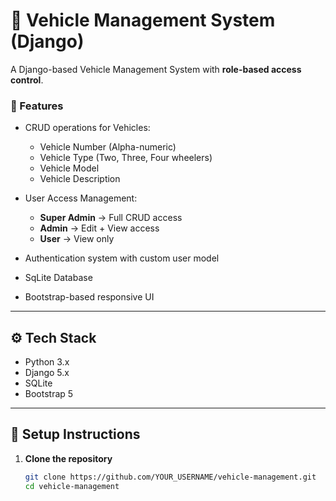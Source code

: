 # 🚗 Vehicle Management System (Django)

A Django-based Vehicle Management System with  **role-based access control**.

### 🔹 Features
- CRUD operations for Vehicles:
    - Vehicle Number (Alpha-numeric)
    - Vehicle Type (Two, Three, Four wheelers)
    - Vehicle Model
    - Vehicle Description
- User Access Management:
    - **Super Admin** → Full CRUD access
    - **Admin** →  Edit + View access
    - **User** → View only

- Authentication system with custom user model
- SqLite Database
- Bootstrap-based responsive UI



---

## ⚙️ Tech Stack
- Python 3.x
- Django 5.x
- SQLite
- Bootstrap 5

---

## 🚀 Setup Instructions

1. **Clone the repository**
   ```bash
   git clone https://github.com/YOUR_USERNAME/vehicle-management.git
   cd vehicle-management